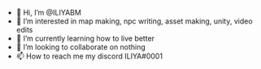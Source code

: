 - 👋 Hi, I’m @ILIYABM
- 👀 I’m interested in map making, npc writing, asset making, unity, video edits
- 🌱 I’m currently learning how to live better
- 💞️ I’m looking to collaborate on nothing 
- 📫 How to reach me my discord ILIYA#0001

<!---
ILIYABM/ILIYABM is a ✨ special ✨ repository because its `README.md` (this file) appears on your GitHub profile.
You can click the Preview link to take a look at your changes.
--->

